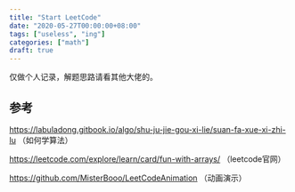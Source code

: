 ```yaml
---
title: "Start LeetCode"
date: "2020-05-27T00:00:00+08:00"
tags: ["useless", "ing"]
categories: ["math"]
draft: true
---
```


仅做个人记录，解题思路请看其他大佬的。



## 参考

https://labuladong.gitbook.io/algo/shu-ju-jie-gou-xi-lie/suan-fa-xue-xi-zhi-lu （如何学算法）

https://leetcode.com/explore/learn/card/fun-with-arrays/ （leetcode官网）

https://github.com/MisterBooo/LeetCodeAnimation （动画演示）